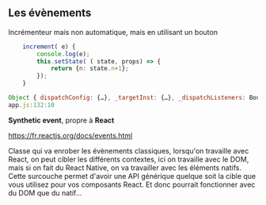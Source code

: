 ## Les évènements

Incrémenteur mais non automatique, mais en utilisant un bouton



```javascript
	increment( e) {
		console.log(e);
		this.setState( ( state, props) => {
			return {n: state.n+1};
		});
	}
```

```javascript
Object { dispatchConfig: {…}, _targetInst: {…}, _dispatchListeners: BoundFunctionObject, _dispatchInstances: {…}, nativeEvent: click, type: "click", target: button, currentTarget: button, eventPhase: 3, bubbles: true, … }
app.js:132:10
```

**Synthetic event**, propre à **React**

https://fr.reactjs.org/docs/events.html

Classe qui va enrober les évènements classiques, lorsqu'on travaille avec React, on peut cibler les différents contextes, ici on travaille avec le DOM, mais si on fait du React Native, on va travailler avec les éléments natifs.
Cette surcouche permet d'avoir une API générique quelque soit la cible que vous utilisez pour vos composants React. Et donc pourrait fonctionner avec du DOM que du natif...
